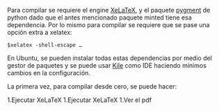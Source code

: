 Para compilar se requiere el engine [XeLaTeX](https://tug.org/xetex/), y el paquete [pygment](https://pygments.org/) de python dado que el antes mencionado paquete minted tiene esa dependencia.
Por lo mismo para compilar se requiere que se pase una opción extra a xelatex:

```
$xelatex -shell-escape …
```

En Ubuntu, se pueden instalar todas estas dependencias por medio del gestor de paquetes y se puede usar [Kile](https://kile.sourceforge.io/index.php) como IDE haciendo mínimos cambios en la configuración.

La primera vez, para compilar desde cero, se puede hacer:

1.Ejecutar XeLaTeX
1.Ejecutar XeLaTeX
1.Ver el pdf

